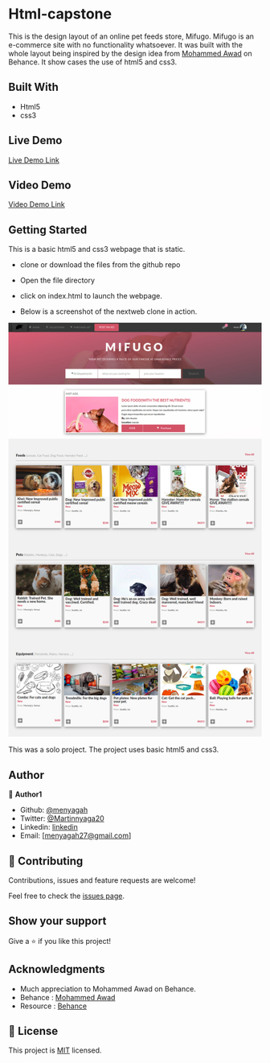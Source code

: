 # Html-capstone
This is the design layout of an online pet feeds store, Mifugo. Mifugo is an e-commerce site with no functionality whatsoever. It was built with the whole layout being inspired by the design idea from [Mohammed Awad](https://www.behance.net/gallery/24796463/ZATTIX) on Behance.  It show cases the use of html5 and css3.


## Built With

- Html5
- css3



## Live Demo

[Live Demo Link](https://rawcdn.githack.com/menyagah/Html-capstone/9eaf0da9604e818d4c97d3e05408de17fc19e33d/index.html)

## Video Demo

[Video Demo Link](https://www.loom.com/share/9553da83572e49e4b824b323f3bf0bee)


## Getting Started

This is a basic html5 and css3 webpage that is static. 
 - clone or download the files from the github repo 
 - Open the file directory
 - click on index.html to launch the webpage.
 

- Below is a screenshot of the nextweb clone in action.

![screenshot](img/screenshot.jpg)

This was a solo project. The project uses basic html5 and css3. 




## Author

👤 **Author1**

- Github: [@menyagah](https://github.com/menyagah)
- Twitter: [@Martinnyaga20](https://twitter.com/Martinnyaga20)
- Linkedin: [linkedin](https://linkedin.com/linkedinhandle)
- Email: [menyagah27@gmail.com]


## 🤝 Contributing

Contributions, issues and feature requests are welcome!

Feel free to check the [issues page](issues/).

## Show your support

Give a ⭐️ if you like this project!

## Acknowledgments

- Much appreciation to  Mohammed Awad on Behance.
- Behance : [Mohammed Awad](https://www.behance.net/M_Awad)
- Resource : [Behance](https://www.behance.net/gallery/24796463/ZATTIX)

## 📝 License

This project is [MIT](lic.url) licensed.
